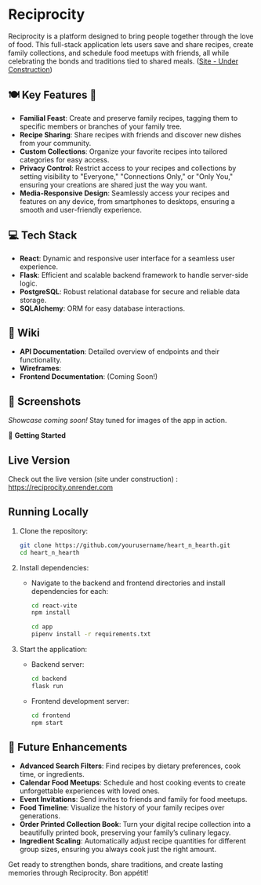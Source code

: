 # Reciprocity

Reciprocity is a platform designed to bring people together through the love of food. This full-stack application lets users save and share recipes, create family collections, and schedule food meetups with friends, all while celebrating the bonds and traditions tied to shared meals. ([Site - Under Construction](https://reciprocity.onrender.com))

## 🍽️ **Key Features** 🥘

- **Familial Feast**: Create and preserve family recipes, tagging them to specific members or branches of your family tree.
- **Recipe Sharing**: Share recipes with friends and discover new dishes from your community.
- **Custom Collections**: Organize your favorite recipes into tailored categories for easy access.
- **Privacy Control**: Restrict access to your recipes and collections by setting visibility to "Everyone," "Connections Only," or "Only You," ensuring your creations are shared just the way you want.
- **Media-Responsive Design**: Seamlessly access your recipes and features on any device, from smartphones to desktops, ensuring a smooth and user-friendly experience.

## 💻 **Tech Stack**

- **React**: Dynamic and responsive user interface for a seamless user experience.
- **Flask**: Efficient and scalable backend framework to handle server-side logic.
- **PostgreSQL**: Robust relational database for secure and reliable data storage.
- **SQLAlchemy**: ORM for easy database interactions.

## 📘 **Wiki**

- **API Documentation**: Detailed overview of endpoints and their functionality.
- **Wireframes**:
- **Frontend Documentation**: (Coming Soon!)

## 📸 **Screenshots**

_Showcase coming soon!_ Stay tuned for images of the app in action.

🚀 **Getting Started**

## Live Version

Check out the live version (site under construction) : https://reciprocity.onrender.com

## Running Locally

1. Clone the repository:

   ```bash
   git clone https://github.com/yourusername/heart_n_hearth.git
   cd heart_n_hearth
   ```

2. Install dependencies:

   - Navigate to the backend and frontend directories and install dependencies for each:

     ```bash
     cd react-vite
     npm install
     ```

     ```bash
     cd app
     pipenv install -r requirements.txt
     ```

3. Start the application:
   - Backend server:
     ```bash
     cd backend
     flask run
     ```
   - Frontend development server:
     ```bash
     cd frontend
     npm start
     ```

## 🌟 **Future Enhancements**

- **Advanced Search Filters**: Find recipes by dietary preferences, cook time, or ingredients.
- **Calendar Food Meetups**: Schedule and host cooking events to create unforgettable experiences with loved ones.
- **Event Invitations**: Send invites to friends and family for food meetups.
- **Food Timeline**: Visualize the history of your family recipes over generations.
- **Order Printed Collection Book**: Turn your digital recipe collection into a beautifully printed book, preserving your family’s culinary legacy.
- **Ingredient Scaling**: Automatically adjust recipe quantities for different group sizes, ensuring you always cook just the right amount.

Get ready to strengthen bonds, share traditions, and create lasting memories through Reciprocity. Bon appétit!
